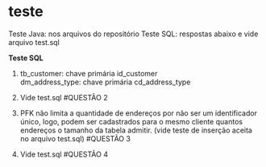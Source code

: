 # teste

Teste Java: nos arquivos do repositório
Teste SQL: respostas abaixo e vide arquivo test.sql

**Teste SQL**

1. tb_customer: chave primária id_customer<br>
   dm_address_type: chave primária cd_address_type

2. Vide test.sql #QUESTÃO 2

3. PFK não limita a quantidade de endereços por não ser um identificador único, logo, podem ser cadastrados para o mesmo cliente quantos endereços o tamanho da tabela admitir. (vide teste de inserção aceita no arquivo test.sql) #QUESTÃO 3

4. Vide test.sql  #QUESTÃO 4
